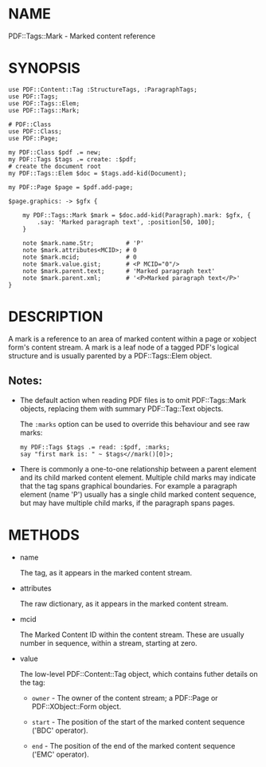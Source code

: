 NAME
====

PDF::Tags::Mark - Marked content reference

SYNOPSIS
========

    use PDF::Content::Tag :StructureTags, :ParagraphTags;
    use PDF::Tags;
    use PDF::Tags::Elem;
    use PDF::Tags::Mark;

    # PDF::Class
    use PDF::Class;
    use PDF::Page;

    my PDF::Class $pdf .= new;
    my PDF::Tags $tags .= create: :$pdf;
    # create the document root
    my PDF::Tags::Elem $doc = $tags.add-kid(Document);

    my PDF::Page $page = $pdf.add-page;

    $page.graphics: -> $gfx {

        my PDF::Tags::Mark $mark = $doc.add-kid(Paragraph).mark: $gfx, {
            .say: 'Marked paragraph text', :position[50, 100];
        }

        note $mark.name.Str;         # 'P'
        note $mark.attributes<MCID>; # 0
        note $mark.mcid;             # 0
        note $mark.value.gist;       # <P MCID="0"/>
        note $mark.parent.text;      # 'Marked paragraph text'
        note $mark.parent.xml;       # '<P>Marked paragraph text</P>'
    }

DESCRIPTION
===========

A mark is a reference to an area of marked content within a page or xobject form's content stream. A mark is a leaf node of a tagged PDF's logical structure and is usually parented by a PDF::Tags::Elem object.

Notes:
------

  * The default action when reading PDF files is to omit PDF::Tags::Mark objects, replacing them with summary PDF::Tag::Text objects.

    The `:marks` option can be used to override this behaviour and see raw marks:

        my PDF::Tags $tags .= read: :$pdf, :marks;
        say "first mark is: " ~ $tags<//mark()[0]>;

  * There is commonly a one-to-one relationship between a parent element and its child marked content element. Multiple child marks may indicate that the tag spans graphical boundaries. For example a paragraph element (name 'P') usually has a single child marked content sequence, but may have multiple child marks, if the paragraph spans pages.

METHODS
=======

  * name

    The tag, as it appears in the marked content stream.

  * attributes

    The raw dictionary, as it appears in the marked content stream.

  * mcid

    The Marked Content ID within the content stream. These are usually number in sequence, within a stream, starting at zero.

  * value

    The low-level PDF::Content::Tag object, which contains futher details on the tag:

      * `owner` - The owner of the content stream; a PDF::Page or PDF::XObject::Form object.

      * `start` - The position of the start of the marked content sequence ('BDC' operator).

      * `end` - The position of the end of the marked content sequence ('EMC' operator).

